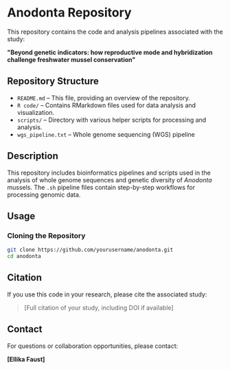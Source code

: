 # Anodonta Repository

This repository contains the code and analysis pipelines associated with the study:

**"Beyond genetic indicators: how reproductive mode and hybridization challenge freshwater mussel conservation"**

## Repository Structure

- `README.md` – This file, providing an overview of the repository.
- `R code/` – Contains RMarkdown files used for data analysis and visualization.
- `scripts/` – Directory with various helper scripts for processing and analysis.
- `wgs_pipeline.txt` – Whole genome sequencing (WGS) pipeline

## Description

This repository includes bioinformatics pipelines and scripts used in the analysis of whole genome sequences and genetic diversity of *Anodonta* mussels. The `.sh` pipeline files contain step-by-step workflows for processing genomic data.

## Usage

### Cloning the Repository

```sh
git clone https://github.com/yourusername/anodonta.git
cd anodonta
```

## Citation

If you use this code in your research, please cite the associated study:

> [Full citation of your study, including DOI if available]

## Contact

For questions or collaboration opportunities, please contact:

**[Ellika Faust]**  

